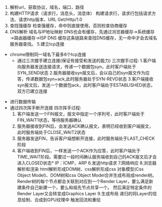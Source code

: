 1. 解析url，获取协议，域名，端口，路径
2. 构建HTTP请求（请求行，消息头，消息体）
  构建请求行，请求行包括请求方法、请求http版本、URL Get/Http/1.0
3. 查找强缓存
  检查强缓存，命中则直接使用，否则检查协商缓存
4. DNS解析
  域名与IP地址映射
  DNS也会有缓存，先通过浏览器缓存→系统缓存→路由器缓存→ISP DNS 缓存这条链路来查找DNS缓存，无一命中才会去域名服务器查找。
5.建立tcp连接
  * chrome限制同一域名下最多6个tcp连接
      + 通过三次握手建立连接(保证有接受和发送的能力)
  三次握手过程:
    1.客户端向服务器发送连接请求，传递一个数据包syn，此时客户端处于SYN_SEND状态
    2.服务器接收syn报文后，会以自己的syn报文作为应答，传递数据包syn+ack,此时服务器处于SYN-REVD状态
    3.客户端接收syn报文后，发送一个数据包ack，此时客户端处于ESTABLISHED状态，双方已建立连接
  + 进行数据传输
  + 通过四次挥手断开连接
  四次挥手过程:
    1. 客户端发送一个FIN报文，报文中指定一个序列号，此时客户端处于FIN_WAIT1状态，等待服务器确认
    2. 服务器接收到FIN后，会发送ACK确认报文，表明已经收到客户端报文，此时服务端处于CLOSE_WAIT2状态
    3. 服务器发送FIN，告诉客户端想断开连接，此时服务端处于LAST_CHECK阶段
    4. 客户端收到FIN后，一样发送一个ACK作为应答，此时客户端处于TIME_WAIT阶段。需要过一段时间确认服务端收到自己的ACK报文后才会进入CLOSED状态* IP：ICMP，ARP
6.发送http请求
7.网络响应
8.浏览器解析和渲染
  html解析形成DOM树、css解析形成css 对象模型(Css Object Model)、DOM树和css Object Model合并生成布局成render树。
  Render树的每个节点都会关联到对应到一个Render Layer，要么满足新建条件自己新建一个，要么和祖先节点共享一个。
  然后满足特定条件的Render Layer又会转变成Graphics Layer
9.生成布局
  递归的将Layer的信息绘制、合成到GPU纹理中
  触发回流和重绘

